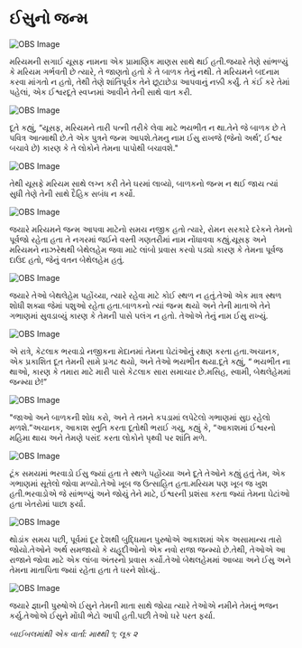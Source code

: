 # ઈસુનો જન્મ

![OBS Image](https://cdn.door43.org/obs/jpg/360px/obs-en-23-01.jpg)

મરિયમની સગાઈ યૂસફ નામના એક પ્રામાણિક માણસ સાથે થઈ હતી.જયારે તેણે સાંભળ્યું કે મરિયમ ગર્ભવતી છે ત્યારે, તે જાણતો હતો કે તે બાળક તેનું નથી. તે મરિયમને બદનામ કરવા માંગતો ન હતો, તેથી તેણે શાંતિપૂર્વક તેને  છૂટાછેડા આપવાનું નક્કી કર્યું. તે કંઈ કરે તેમાં પહેલાં, એક ઈશ્વરદૂતે સ્વપ્નમાં આવીને તેની સાથે વાત કરી. 

![OBS Image](https://cdn.door43.org/obs/jpg/360px/obs-en-23-02.jpg)

દૂતે કહ્યું, “યૂસફ, મરિયમને તારી પત્ની તરીકે લેવા માટે ભયભીત ન થા.તેને જે બાળક છે તે પવિત્ર આત્માથી છે.તે એક પુત્રને જન્મ આપશે.તેમનુ નામ ઈસુ રાખજે (જેનો અર્થ’, ઈશ્વર બચાવે છે) કારણ કે તે લોકોને તેમના પાપોથી બચાવશે."

![OBS Image](https://cdn.door43.org/obs/jpg/360px/obs-en-23-03.jpg)

તેથી યૂસફે મરિયમ સાથે લગ્ન કરી તેને ઘરમાં લાવ્યો, બાળકનો જન્મ ન થઈ જાય ત્યાં સુધી તેણે તેની સાથે દૈહિક સબંધ ન કર્યો. 

![OBS Image](https://cdn.door43.org/obs/jpg/360px/obs-en-23-04.jpg)

જયારે મરિયમને જન્મ આપવા માટેનો સમય નજીક હતો ત્યારે, રોમન સરકારે દરેકને તેમનો પૂર્વજો રહેતા હતા તે નગરમાં જઈને વસ્તી ગણતરીમાં નામ નોંધાવવા કહ્યું.યૂસફ અને મરિયમને નાઝરેથથી બેથેલહેમ જવા માટે લાંબો પ્રવાસ કરવો પડ્યો કારણ કે તેમના પૂર્વજ દાઉદ હતો, જેનું વતન બેથેલહેમ હતું. 

![OBS Image](https://cdn.door43.org/obs/jpg/360px/obs-en-23-05.jpg)

જયારે તેઓ બેથલેહેમ પહોંચ્યા, ત્યારે રહેવા માટે કોઈ સ્થળ ન હતું.તેઓ એક માત્ર સ્થળ શોધી શક્યા જેમાં પશુઓ રહેતા હતા.બાળકનો ત્યાં જન્મ થયો અને તેની માતાએ તેને ગભાણમાં સુવડાવ્યું કારણ કે તેમની પાસે પલંગ ન હતો. તેઓએ તેનું નામ ઈસુ રાખ્યું.

![OBS Image](https://cdn.door43.org/obs/jpg/360px/obs-en-23-06.jpg)

એ રાત્રે, કેટલાક ભરવાડો નજીકના મેદાનમાં તેમના ઘેટાંઓનું રક્ષણ કરતા હતા.અચાનક, એક પ્રકાશિત દૂત તેમની સામે પ્રગટ થયો, અને તેઓ ભયભીત થયા.દૂતે કહ્યું, “ ભયભીત ના થાઓ, કારણ કે તમારા માટે મારી પાસે કેટલાક સારા સમાચાર છે.મસિહ, સ્વામી, બેથલેહેમમાં જન્મ્યા છે!”

![OBS Image](https://cdn.door43.org/obs/jpg/360px/obs-en-23-07.jpg)

"જાઓ અને બાળકની શોધ કરો, અને તે તમને કપડામાં લપેટેલો ગભાણમાં સુઇ રહેલો મળશે.”અચાનક, આકાશ સ્તુતિ કરતા દૂતોથી ભરાઈ ગયુ, કહ્યું કે, “આકાશમાં ઈશ્વરનો મહિમા થાય અને તેમણે પસંદ કરતા લોકોને પૃથ્વી પર શાંતિ મળે. 

![OBS Image](https://cdn.door43.org/obs/jpg/360px/obs-en-23-08.jpg)

ટૂંક સમયમાં ભરવાડો ઈસુ જ્યાં હતા તે સ્થળે પહોંચ્યા અને દૂતે તેઓને કહ્યું હતું તેમ, એક ગભાણમાં સૂતેલો જોવા મળ્યો.તેઓ ખૂબ જ ઉત્સાહિત હતા.મરિયમ પણ ખૂબ જ ખુશ હતી.ભરવાડોએ જે સાંભળ્યું અને જોયું તેને માટે, ઈશ્વરની પ્રશંસા કરતા જ્યાં તેમના ઘેટાંઓ હતા ખેતરોમાં પાછા ફર્યા.

![OBS Image](https://cdn.door43.org/obs/jpg/360px/obs-en-23-09.jpg)

થોડાંક સમય પછી, પૂર્વમાં દૂર દેશથી બુદ્ધિમાન પુરુષોએ આકાશમાં એક અસામાન્ય તારો જોયો.તેઓને અર્થ સમજાયો કે યહૂદીઓનો એક નવો રાજા જન્મ્યો  છે.તેથી, તેઓએ આ રાજાને જોવા માટે એક લાંબા અંતરનો પ્રવાસ કર્યો.તેઓ બેથલહેમમાં આવ્યા અને ઈસુ અને તેમના માતાપિતા જ્યાં રહેતા હતા તે ઘરને શોધ્યું.. 

![OBS Image](https://cdn.door43.org/obs/jpg/360px/obs-en-23-10.jpg)

જયારે જ્ઞાની પુરુષોએ ઈસુને તેમની માતા સાથે જોયા ત્યારે તેઓએ નમીને તેમનું ભજન કર્યુ.તેઓએ ઈસુને મોંઘી ભેટો આપી હતી.પછી તેઓ ઘરે પરત ફર્યા.

_બાઈબલમાંથી એક વાર્તા: માથ્થી ૧; લૂક ૨_